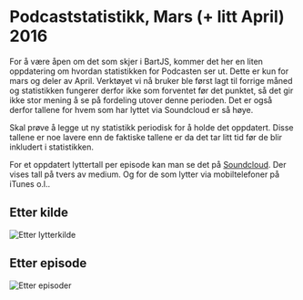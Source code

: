 # Podcaststatistikk, Mars (+ litt April) 2016

For å være åpen om det som skjer i BartJS, kommer det her en liten oppdatering om hvordan statistikken for Podcasten ser ut. Dette er kun for mars og deler av April. Verktøyet vi nå bruker ble først lagt til forrige måned og statistikken fungerer derfor ikke som forventet før det punktet, så det gir ikke stor mening å se på fordeling utover denne perioden. Det er også derfor tallene for hvem som har lyttet via Soundcloud er så høye.

Skal prøve å legge ut ny statistikk periodisk for å holde det oppdatert. Disse tallene er noe lavere enn de faktiske tallene er da det tar litt tid før de blir inkludert i statistikken.

For et oppdatert lyttertall per episode kan man se det på [Soundcloud](https://soundcloud.com/bartjs). Der vises tall på tvers av medium. Og for de som lytter via mobiltelefoner på iTunes o.l..


## Etter kilde

![Etter lytterkilde](https://dl.dropboxusercontent.com/u/2361994/bartjs-podcast/stats/mars-source.png)


## Etter episode

![Etter episoder](https://dl.dropboxusercontent.com/u/2361994/bartjs-podcast/stats/mars-episode.png)

